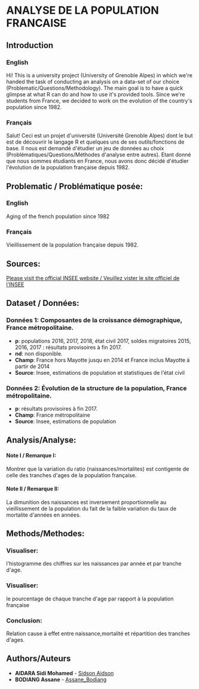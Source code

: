 # ANALYSE DE LA POPULATION FRANCAISE
## Introduction

### English
Hi! This is a university project (University of Grenoble Alpes) in which we're handed the task of conducting an analysis on a data-set of our choice (Problematic/Questions/Methodology). The main goal is to have a quick glimpse at what R can do and how to use it's provided tools.
Since we're students from France, we decided to work on the evolution of the country's population since 1982.

### Français
Salut! Ceci est un projet d'université (Université Grenoble Alpes) dont le but est de découvrir le langage R et quelques uns de ses outils/fonctions de base. Il nous est demandé d'étudier un jeu de données au choix (Problématiques/Questions/Méthodes d'analyse entre autres).
Etant donné que nous sommes étudiants en France, nous avons donc décidé d'étudier l'évolution de la population française depuis 1982.

## Problematic / Problématique posée: 
### English
Aging of the french population since 1982
### Français
Vieillissement de la population française depuis 1982.

## Sources: 
[Please visit the official INSEE website / Veuillez vister le site officiel de l'INSEE](https://www.insee.fr/fr/statistiques/1892117?sommaire=1912926)

## Dataset / Données:

### Données 1: Composantes de la croissance démographique, France métropolitaine.
* **p**: populations 2016, 2017, 2018, état civil 2017, soldes migratoires 2015, 2016, 2017 : résultats provisoires à fin 2017.
* **nd**: non disponible.
* **Champ**: France hors Mayotte jusqu en 2014 et France inclus Mayotte à partir de 2014
* **Source**: Insee, estimations de population et statistiques de l'état civil
    
### Données 2: Évolution de la structure de la population, France métropolitaine.
* **p**: résultats provisoires à fin 2017.
* **Champ**: France métropolitaine
* **Source**: Insee, estimations de population
	 
## Analysis/Analyse:

#### Note I / Remarque I:  
Montrer que la variation du ratio (naissances/mortalites) est contigente de celle des tranches d'ages de la population française.

#### Note II / Remarque II: 
La dimunition des naissances est inversement proportionnelle au vieillissement de la population du fait de la faible variation du taux de mortalite d'années en années.
  
## Methods/Methodes:
### Visualiser: 
l'histogramme des chiffres sur les naissances par année et par tranche d'age.
### Visualiser:
le pourcentage de chaque tranche d'age par rapport à la population  française
### Conclusion:
Relation cause à effet entre naissance,mortalité et répartition des tranches d'ages.

## Authors/Auteurs
* **AIDARA Sidi Mohamed** - [Sidson Aidson](https://github.com/SidsonGGMU)
* **BODIANG Assane** - [Assane_Bodiang](https://github.com/bodiangas/)
